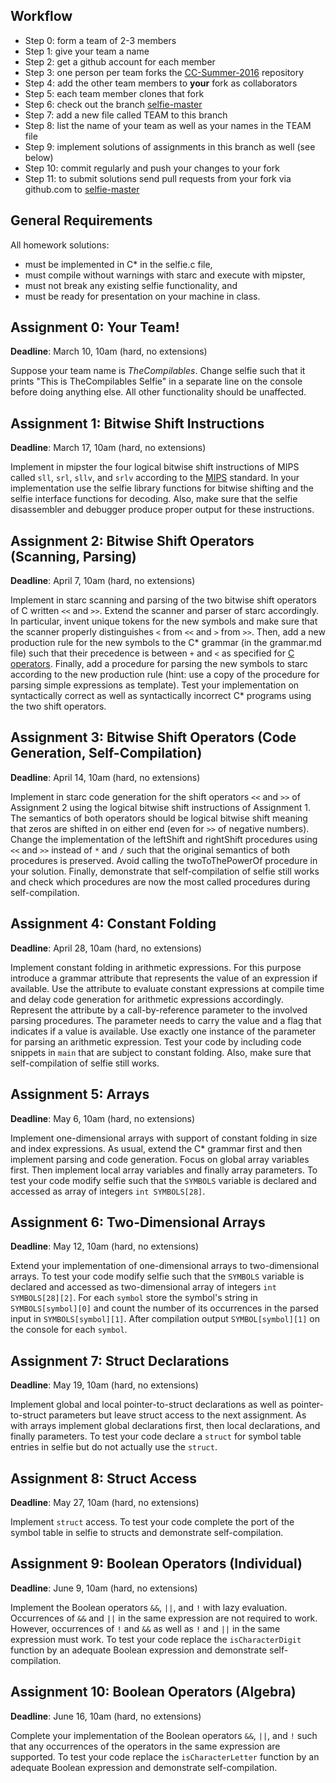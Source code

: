Workflow
--------

* Step 0: form a team of 2-3 members
* Step 1: give your team a name
* Step 2: get a github account for each member
* Step 3: one person per team forks the [CC-Summer-2016](https://github.com/cksystemsteaching/CC-Summer-2016/fork) repository
* Step 4: add the other team members to __your__ fork as collaborators
* Step 5: each team member clones that fork
* Step 6: check out the branch [selfie-master](https://github.com/cksystemsteaching/CC-Summer-2016/tree/selfie-master)
* Step 7: add a new file called TEAM to this branch
* Step 8: list the name of your team as well as your names in the TEAM file
* Step 9: implement solutions of assignments in this branch as well (see below)
* Step 10: commit regularly and push your changes to your fork
* Step 11: to submit solutions send pull requests from your fork via github.com to [selfie-master](https://github.com/cksystemsteaching/CC-Summer-2016/tree/selfie-master)

General Requirements
--------------------

All homework solutions:

* must be implemented in C\* in the selfie.c file,
* must compile without warnings with starc and execute with mipster,
* must not break any existing selfie functionality, and
* must be ready for presentation on your machine in class.

Assignment 0: Your Team!
------------------------

__Deadline__: March 10, 10am (hard, no extensions)

Suppose your team name is *TheCompilables*. Change selfie such that it prints "This is TheCompilables Selfie" in a separate line on the console before doing anything else. All other functionality should be unaffected.

Assignment 1: Bitwise Shift Instructions
----------------------------------------

__Deadline__: March 17, 10am (hard, no extensions)

Implement in mipster the four logical bitwise shift instructions of MIPS called `sll`, `srl`, `sllv`, and `srlv` according to the <a href="https://en.wikipedia.org/wiki/MIPS_instruction_set">MIPS</a> standard. In your implementation use the selfie library functions for bitwise shifting and the selfie interface functions for decoding. Also, make sure that the selfie disassembler and debugger produce proper output for these instructions.

Assignment 2: Bitwise Shift Operators (Scanning, Parsing)
---------------------------------------------------------

__Deadline__: April 7, 10am (hard, no extensions)

Implement in starc scanning and parsing of the two bitwise shift operators of C written `<<` and `>>`. Extend the scanner and parser of starc accordingly. In particular, invent unique tokens for the new symbols and make sure that the scanner properly distinguishes `<` from `<<` and `>` from `>>`. Then, add a new production rule for the new symbols to the C\* grammar (in the grammar.md file) such that their precedence is between `+` and `<` as specified for <a href="https://en.wikipedia.org/wiki/Operators_in_C_and_C%2B%2B">C operators</a>. Finally, add a procedure for parsing the new symbols to starc according to the new production rule (hint: use a copy of the procedure for parsing simple expressions as template). Test your implementation on syntactically correct as well as syntactically incorrect C\* programs using the two shift operators.

Assignment 3: Bitwise Shift Operators (Code Generation, Self-Compilation)
-------------------------------------------------------------------------

__Deadline__: April 14, 10am (hard, no extensions)

Implement in starc code generation for the shift operators `<<` and `>>` of Assignment 2 using the logical bitwise shift instructions of Assignment 1. The semantics of both operators should be logical bitwise shift meaning that zeros are shifted in on either end (even for `>>` of negative numbers). Change the implementation of the leftShift and rightShift procedures using `<<` and `>>` instead of `*` and `/` such that the original semantics of both procedures is preserved. Avoid calling the twoToThePowerOf procedure in your solution. Finally, demonstrate that self-compilation of selfie still works and check which procedures are now the most called procedures during self-compilation.

Assignment 4: Constant Folding
------------------------------

__Deadline__: April 28, 10am (hard, no extensions)

Implement constant folding in arithmetic expressions. For this purpose introduce a grammar attribute that represents the value of an expression if available. Use the attribute to evaluate constant expressions at compile time and delay code generation for arithmetic expressions accordingly. Represent the attribute by a call-by-reference parameter to the involved parsing procedures. The parameter needs to carry the value and a flag that indicates if a value is available. Use exactly one instance of the parameter for parsing an arithmetic expression. Test your code by including code snippets in `main` that are subject to constant folding. Also, make sure that self-compilation of selfie still works.

Assignment 5: Arrays
--------------------

__Deadline__: May 6, 10am (hard, no extensions)

Implement one-dimensional arrays with support of constant folding in size and index expressions. As usual, extend the C\* grammar first and then implement parsing and code generation. Focus on global array variables first. Then implement local array variables and finally array parameters. To test your code modify selfie such that the `SYMBOLS` variable is declared and accessed as array of integers `int SYMBOLS[28]`.

Assignment 6: Two-Dimensional Arrays
------------------------------------

__Deadline__: May 12, 10am (hard, no extensions)

Extend your implementation of one-dimensional arrays to two-dimensional arrays. To test your code modify selfie such that the `SYMBOLS` variable is declared and accessed as two-dimensional array of integers `int SYMBOLS[28][2]`. For each `symbol` store the symbol's string in `SYMBOLS[symbol][0]` and count the number of its occurrences in the parsed input in `SYMBOLS[symbol][1]`. After compilation output `SYMBOL[symbol][1]` on the console for each `symbol`.

Assignment 7: Struct Declarations
---------------------------------

__Deadline__: May 19, 10am (hard, no extensions)

Implement global and local pointer-to-struct declarations as well as pointer-to-struct parameters but leave struct access to the next assignment. As with arrays implement global declarations first, then local declarations, and finally parameters. To test your code declare a `struct` for symbol table entries in selfie but do not actually use the `struct`.

Assignment 8: Struct Access
---------------------------

__Deadline__: May 27, 10am (hard, no extensions)

Implement `struct` access. To test your code complete the port of the symbol table in selfie to structs and demonstrate self-compilation.

Assignment 9: Boolean Operators (Individual)
--------------------------------------------

__Deadline__: June 9, 10am (hard, no extensions)

Implement the Boolean operators `&&`, `||`, and `!` with lazy evaluation. Occurrences of `&&` and `||` in the same expression are not required to work. However, occurrences of `!` and `&&` as well as `!` and `||` in the same expression must work. To test your code replace the `isCharacterDigit` function by an adequate Boolean expression and demonstrate self-compilation.

Assignment 10: Boolean Operators (Algebra)
------------------------------------------

__Deadline__: June 16, 10am (hard, no extensions)

Complete your implementation of the Boolean operators `&&`, `||`, and `!` such that any occurrences of the operators in the same expression are supported. To test your code replace the `isCharacterLetter` function by an adequate Boolean expression and demonstrate self-compilation.